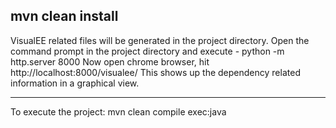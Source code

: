 mvn clean install
-------------------------
VisualEE related files will be generated in the project directory.
Open the command prompt in the project directory and execute - python -m http.server 8000
Now open chrome browser, hit http://localhost:8000/visualee/
This shows up the dependency related information in a graphical view.

-------------------------
To execute the project: 
mvn clean compile exec:java